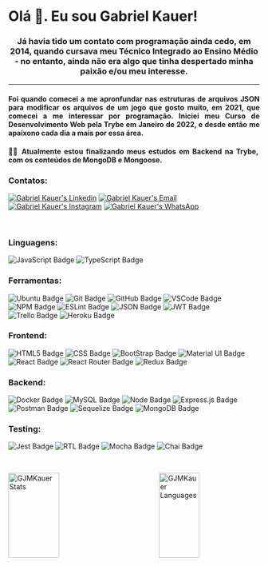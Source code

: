 <h1 align="left">Olá 👋. Eu sou Gabriel Kauer!</h1>

<h3 align="center"> Já havia tido um contato com programação ainda cedo, em 2014, quando cursava meu Técnico Integrado ao Ensino Médio - no entanto, ainda não era algo que tinha despertado minha paixão e/ou meu interesse.</h3>

<hr>

<h4 align="justify">Foi quando comecei a me apronfundar nas estruturas de arquivos JSON para modificar os arquivos de um jogo que gosto muito, em 2021, que comecei a me interessar por programação. Iniciei meu Curso de Desenvolvimento Web pela Trybe em Janeiro de 2022, e desde então me apaixono cada dia a mais por essa área.</h4>

<h4 align="justify">👨‍💻 Atualmente estou finalizando meus estudos em Backend na Trybe, com os conteúdos de <b>MongoDB e Mongoose.</b></h4>

<h3 align="left">Contatos:</h3>
<p align="left">
<a href="https://www.linkedin.com/in/gjmkauer/" target="blank"><img src="https://img.shields.io/badge/LinkedIn-0077B5?style=for-the-badge&logo=linkedin&logoColor=white" alt="Gabriel Kauer's Linkedin"/></a>
<a href="mailto:gjmkauer@hotmail.com" target="blank"><img src="https://img.shields.io/badge/Gmail-D14836?style=for-the-badge&logo=gmail&logoColor=white" alt="Gabriel Kauer's Email"/></a>
<a href="http://www.instagram.com/gjmkauer/" target="blank"><img src="https://img.shields.io/badge/Instagram-E4405F?style=for-the-badge&logo=instagram&logoColor=white" alt="Gabriel Kauer's Instagram"/></a>
<a href="http://wa.me/5551986873003" target="blank"><img src="https://img.shields.io/badge/WhatsApp-25D366?style=for-the-badge&logo=whatsapp&logoColor=white" alt="Gabriel Kauer's WhatsApp"/></a>
</p>

<p>⠀</p>

<h3 align="left">Linguagens:</h3>
<p align="left">
<img src="https://img.shields.io/badge/JavaScript-323330?style=for-the-badge&logo=javascript&logoColor=F7DF1E" alt="JavaScript Badge"/>
<img src="https://img.shields.io/badge/TypeScript-007ACC?style=for-the-badge&logo=typescript&logoColor=white" alt="TypeScript Badge" />
</p>
<h3 align="left">Ferramentas:</h3>
<p align="left">
<img src="https://img.shields.io/badge/Ubuntu-E95420?style=for-the-badge&logo=ubuntu&logoColor=white" alt="Ubuntu Badge"/>
<img src="https://img.shields.io/badge/git-%23F05033.svg?style=for-the-badge&logo=git&logoColor=white" alt="Git Badge" />
<img src="https://img.shields.io/badge/github-%23121011.svg?style=for-the-badge&logo=github&logoColor=white" alt="GitHub Badge" />
<img src="https://img.shields.io/badge/VSCode-0078D4?style=for-the-badge&logo=visual%20studio%20code&logoColor=white" alt="VSCode Badge" />
<img src="https://img.shields.io/badge/NPM-%23000000.svg?style=for-the-badge&logo=npm&logoColor=white" alt="NPM Badge" />
<img src="https://img.shields.io/badge/eslint-3A33D1?style=for-the-badge&logo=eslint&logoColor=white" alt="ESLint Badge" />
<img src="https://img.shields.io/badge/json-5E5C5C?style=for-the-badge&logo=json&logoColor=white" alt="JSON Badge"/>
<img src="https://img.shields.io/badge/JWT-000000?style=for-the-badge&logo=JSON%20web%20tokens&logoColor=white" alt="JWT Badge" />
<img src="https://img.shields.io/badge/Trello-0052CC?style=for-the-badge&logo=trello&logoColor=white" alt="Trello Badge"/>
<img src="https://img.shields.io/badge/heroku-%23430098.svg?style=for-the-badge&logo=heroku&logoColor=white" alt="Heroku Badge"/>
 </p>

<h3 align="left">Frontend:</h3>
<p align="left">
<img src="https://img.shields.io/badge/HTML5-E34F26?style=for-the-badge&logo=html5&logoColor=white" alt="HTML5 Badge"/>
<img src="https://img.shields.io/badge/CSS3-1572B6?style=for-the-badge&logo=css3&logoColor=white" alt="CSS Badge"/>
<img src="https://img.shields.io/badge/bootstrap-%23563D7C.svg?style=for-the-badge&logo=bootstrap&logoColor=white" alt="BootStrap Badge"/>
<img src="https://img.shields.io/badge/MUI-%230081CB.svg?style=for-the-badge&logo=mui&logoColor=white" alt="Material UI Badge"/>
<img src="https://img.shields.io/badge/React-20232A?style=for-the-badge&logo=react&logoColor=61DAFB" alt="React Badge"/>
<img src="https://img.shields.io/badge/React_Router-CA4245?style=for-the-badge&logo=react-router&logoColor=white" alt="React Router Badge"/>
<img src="https://img.shields.io/badge/Redux-593D88?style=for-the-badge&logo=redux&logoColor=white" alt="Redux Badge"/>
 </p>
<h3 align="left">Backend:</h3>
<p align="left">
<img src="https://img.shields.io/badge/Docker-2CA5E0?style=for-the-badge&logo=docker&logoColor=white" alt="Docker Badge"/>
<img src="https://img.shields.io/badge/MySQL-005C84?style=for-the-badge&logo=mysql&logoColor=white" alt="MySQL Badge"/>
<img src="https://img.shields.io/badge/Node.js-339933?style=for-the-badge&logo=nodedotjs&logoColor=white" alt="Node Badge"/>
<img src="https://img.shields.io/badge/Express.js-000000?style=for-the-badge&logo=express&logoColor=white" alt="Express.js Badge"/>
<img src="https://img.shields.io/badge/Postman-FF6C37?style=for-the-badge&logo=Postman&logoColor=white" alt="Postman Badge"/>
<img src="https://img.shields.io/badge/Sequelize-52B0E7?style=for-the-badge&logo=Sequelize&logoColor=white" alt="Sequelize Badge"/>
<img src="https://img.shields.io/badge/MongoDB-4EA94B?style=for-the-badge&logo=mongodb&logoColor=white" alt="MongoDB Badge"/>
 </p>
<h3 align="left">Testing:</h3>
<p align="left">
<img src="https://img.shields.io/badge/Jest-C21325?style=for-the-badge&logo=jest&logoColor=white" alt="Jest Badge" />
<img src="https://img.shields.io/badge/-TestingLibrary-%23E33332?style=for-the-badge&logo=testing-library&logoColor=white" alt="RTL Badge"/>
<img src="https://img.shields.io/badge/Mocha-8D6748?style=for-the-badge&logo=Mocha&logoColor=white" alt="Mocha Badge" />
<img src="https://img.shields.io/badge/chai-A30701?style=for-the-badge&logo=chai&logoColor=white" alt="Chai Badge"/>
 </p>

<p>⠀</p>

<a href="https://github.com/GJMKauer"><img src="https://github-readme-stats.vercel.app/api?username=gjmkauer&show_icons=true&theme=merko&border_radius=25&locale=pt-br" alt="GJMKauer Stats" height="170px" width="45%" align="left" /></a>

<a href="https://github.com/GJMKauer"><img src="https://github-readme-stats.vercel.app/api/top-langs/?username=gjmkauer&langs_count=10&layout=compact&theme=merko&border_radius=25&locale=pt-br" alt="GJMKauer Languages" height="170px" width="40%" align="right" /></a>
